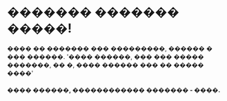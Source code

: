 # ������� ������� �����!
���� �� ������� ��� ���������, ������ � ��� ������.
'���� ������, ��� ��� ����� �������, �� �, ���� ������ ��� �� ����� ����'

#### ���� ������, ������������ ������� - ����.